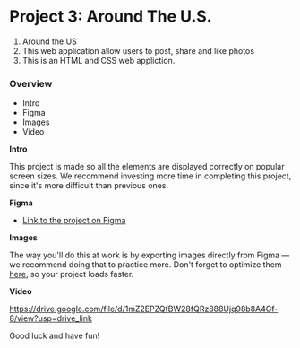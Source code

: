 # Project 3: Around The U.S.

1. Around the US
2. This web application allow users to post, share and like photos
3. This is an HTML and CSS web appliction.

### Overview

- Intro
- Figma
- Images
- Video

**Intro**

This project is made so all the elements are displayed correctly on popular screen sizes. We recommend investing more time in completing this project, since it's more difficult than previous ones.

**Figma**

- [Link to the project on Figma](https://www.figma.com/file/ii4xxsJ0ghevUOcssTlHZv/Sprint-3%3A-Around-the-US?node-id=0%3A1)

**Images**

The way you'll do this at work is by exporting images directly from Figma — we recommend doing that to practice more. Don't forget to optimize them [here](https://tinypng.com/), so your project loads faster.

**Video**

https://drive.google.com/file/d/1mZ2EPZQfBW28fQRz888Ujq98b8A4Gf-8/view?usp=drive_link

Good luck and have fun!
